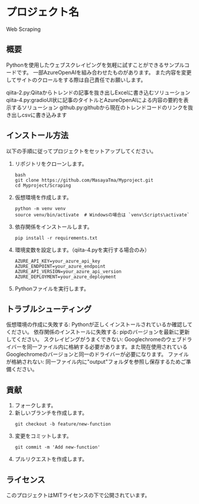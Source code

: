 # プロジェクト名
Web Scraping

## 概要
Pythonを使用したウェブスクレイピングを気軽に試すことができるサンプルコードです。
一部AzureOpenAIを組み合わせたものがあります。
また内容を変更してサイトのクロールをする際は自己責任でお願いします。

qiita-2.py:Qiitaからトレンドの記事を抜き出しExcelに書き込むソリューション
qiita-4.py:gradioUI状に記事のタイトルとAzureOpenAIによる内容の要約を表示するソリューション
github.py:githubから現在のトレンドコードのリンクを抜き出しcsvに書き込みます

## インストール方法
以下の手順に従ってプロジェクトをセットアップしてください。

1. リポジトリをクローンします。
   ```
   bash
   git clone https://github.com/MasayaTma/Myproject.git
   cd Myproject/Scraping
2. 仮想環境を作成します。
   ```
   python -m venv venv
   source venv/bin/activate  # Windowsの場合は `venv\Scripts\activate`
3. 依存関係をインストールします。
   ```
   pip install -r requirements.txt
4. 環境変数を設定します。（qiita-4.pyを実行する場合のみ）
   ```
   AZURE_API_KEY=your_azure_api_key
   AZURE_ENDPOINT=your_azure_endpoint
   AZURE_API_VERSION=your_azure_api_version
   AZURE_DEPLOYMENT=your_azure_deployment
5. Pythonファイルを実行します。

## トラブルシューティング
仮想環境の作成に失敗する: Pythonが正しくインストールされているか確認してください。
依存関係のインストールに失敗する: pipのバージョンを最新に更新してください。
スクレイピングがうまくできない: Googlechromeのウェブドライバーを同一ファイル内に格納する必要があります。また現在使用されているGooglechromeのバージョンと同一のドライバーが必要になります。
ファイルが格納されない: 同一ファイル内に"output"フォルダを参照し保存するためご準備ください。

## 貢献
1. フォークします。
2. 新しいブランチを作成します。
   ```
   git checkout -b feature/new-function
3. 変更をコミットします。
   ```
   git commit -m 'Add new-function'
4. プルリクエストを作成します。

## ライセンス
このプロジェクトはMITライセンスの下で公開されています。